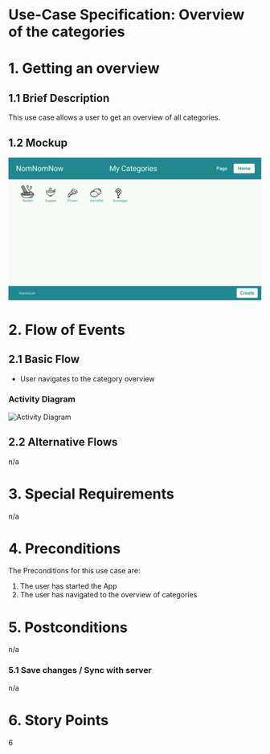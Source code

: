 # Use-Case Specification: Overview of the categories

# 1. Getting an overview

## 1.1 Brief Description
This use case allows a user to get an overview of all categories. 

## 1.2 Mockup
![Mockup overview of categories](mockups/Kategorien.png)

# 2. Flow of Events

## 2.1 Basic Flow
- User navigates to the category overview

### Activity Diagram
![Activity Diagram](../activity_diagrams/UCD3_Session_Overview.png)

## 2.2 Alternative Flows
n/a

# 3. Special Requirements
n/a

# 4. Preconditions
The Preconditions for this use case are:
1. The user has started the App
2. The user has navigated to the overview of categories

# 5. Postconditions
n/a

### 5.1 Save changes / Sync with server
n/a

# 6. Story Points
6